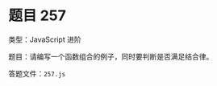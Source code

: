 <script setup>
import { loginRead } from '@/utils/login-read'

loginRead('n10007')
</script>

# 题目 257

类型：JavaScript 进阶

题目：请编写一个函数组合的例子，同时要判断是否满足结合律。

答题文件：`257.js`
